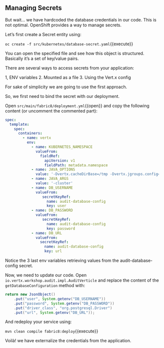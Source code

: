 ## Managing Secrets

But wait…​ we have hardcoded the database credentials in our code. This is not optimal. OpenShift provides a way to manage secrets.

Let’s first create a Secret entity using:

`oc create -f src/kubernetes/database-secret.yaml`{{execute}}

You can open the specified file and see how this object is structured. Basically it’s a set of key/value pairs.

There are several ways to access secrets from your application:

1, ENV variables
2. Mounted as a file
3. Using the Vert.x config

For sake of simplicity we are going to use the first approach.

So, we first need to bind the secret with our deployment. 

Open `src/main/fabric8/deployment.yml`{{open}} and copy the following content (or uncomment the commented part):

```yaml
spec:
  template:
    spec:
      containers:
        - name: vertx
          env:
            - name: KUBERNETES_NAMESPACE
              valueFrom:
                fieldRef:
                  apiVersion: v1
                  fieldPath: metadata.namespace
            - name: JAVA_OPTIONS
              value: '-Dvertx.cacheDirBase=/tmp -Dvertx.jgroups.config=default-configs/default-jgroups-kubernetes.xml -Djava.net.preferIPv4Stack=true'
            - name: JAVA_ARGS
              value: '-cluster'
            - name: DB_USERNAME
              valueFrom:
                 secretKeyRef:
                   name: audit-database-config
                   key: user
            - name: DB_PASSWORD
              valueFrom:
                 secretKeyRef:
                   name: audit-database-config
                   key: password
            - name: DB_URL
              valueFrom:
                secretKeyRef:
                  name: audit-database-config
                  key: url
```

Notice the 3 last env variables retrieving values from the audit-database-config secret.

Now, we need to update our code. Open `io.vertx.workshop.audit.impl.AuditVerticle` and replace the content of the `getDatabaseConfiguration` method with:

```java
return new JsonObject()
    .put("user", System.getenv("DB_USERNAME"))
    .put("password", System.getenv("DB_PASSWORD"))
    .put("driver_class", "org.postgresql.Driver")
    .put("url", System.getenv("DB_URL"));
```

And redeploy your service using: 

`mvn clean compile fabric8:deploy`{{execute}}

Voilà! we have externalize the credentials from the application.